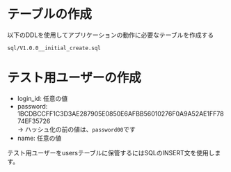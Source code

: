 # テーブルの作成
以下のDDLを使用してアプリケーションの動作に必要なテーブルを作成する

`sql/V1.0.0__initial_create.sql`

# テスト用ユーザーの作成
* login_id: 任意の値
* password: 1BCDBCCFF1C3D3AE287905E0850E6AFBB56010276F0A9A52AE1FF7874EF35726  
-> ハッシュ化の前の値は、`password00`です
* name: 任意の値

テスト用ユーザーをusersテーブルに保管するにはSQLのINSERT文を使用します。
